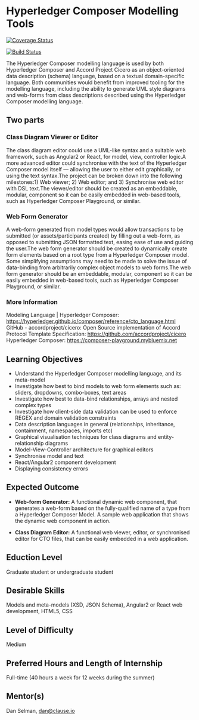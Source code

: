 # Hyperledger Composer Modelling Tools

[![Coverage Status](https://coveralls.io/repos/github/uchibeke/composer-form/badge.svg?branch=master)](https://coveralls.io/github/uchibeke/composer-form?branch=master)

[![Build Status](https://travis-ci.com/uchibeke/composer-form.svg?branch=master)](https://travis-ci.com/uchibeke/composer-form)

The Hyperledger Composer modelling language is used by both Hyperledger Composer and Accord Project Cicero as an object-oriented data description (schema) language, based on a textual domain-specific language. Both communities would benefit from improved tooling for the modelling language, including the ability to generate UML style diagrams and web-forms from class descriptions described using the Hyperledger Composer modelling language.

## Two parts

### Class Diagram Viewer or Editor

The class diagram editor could use a UML-like syntax and a suitable web framework, such as Angular2 or React, for model, view, controller logic.A more advanced editor could synchronise with the text of the Hyperledger Composer model itself — allowing the user to either edit graphically, or using the text syntax.The project can be broken down into the following milestones:1) Web viewer; 2) Web editor; and 3) Synchronise web editor with DSL text.The viewer/editor should be created as an embeddable, modular, component so it can be easily embedded in web-based tools, such as Hyperledger Composer Playground, or similar.

### Web Form Generator

A web-form generated from model types would allow transactions to be submitted (or assets/participants created) by filling out a web-form, as opposed to submitting JSON formatted text, easing ease of use and guiding the user.The web form generator should be created to dynamically create form elements based on a root type from a Hyperledger Composer model. Some simplifying assumptions may need to be made to solve the issue of data-binding from arbitrarily complex object models to web forms.The web form generator should be an embeddable, modular, component so it can be easily embedded in web-based tools, such as Hyperledger Composer Playground, or similar.

### More Information

Modeling Language | Hyperledger Composer: https://hyperledger.github.io/composer/reference/cto_language.html
GitHub - accordproject/cicero: Open Source implementation of Accord Protocol Template Specification: https://github.com/accordproject/cicero
Hyperledger Composer: https://composer-playground.mybluemix.net

## Learning Objectives

- Understand the Hyperledger Composer modelling language, and its meta-model
- Investigate how best to bind models to web form elements such as: sliders, dropdowns, combo-boxes, text areas
- Investigate how best to data-bind relationships, arrays and nested complex types
- Investigate how client-side data validation can be used to enforce REGEX and domain validation constraints
- Data description languages in general (relationships, inheritance, containment, namespaces, imports etc)
- Graphical visualisation techniques for class diagrams and entity-relationship diagrams
- Model-View-Controller architecture for graphical editors
- Synchronise model and text
- React/Angular2 component development
- Displaying consistency errors

## Expected Outcome

- **Web-form Generator:** A functional dynamic web component, that generates a web-form based on the fully-qualified name of a type from a Hyperledger Composer Model. A sample web application that shows the dynamic web component in action.

- **Class Diagram Editor:** A functional web viewer, editor, or synchronised editor for CTO files, that can be easily embedded in a web application.

## Eduction Level

Graduate student or undergraduate student

## Desirable Skills

Models and meta-models (XSD, JSON Schema), Angular2 or React web development, HTML5, CSS

## Level of Difficulty

Medium

## Preferred Hours and Length of Internship

Full-time (40 hours a week for 12 weeks during the summer)

## Mentor(s)

Dan Selman, dan@clause.io